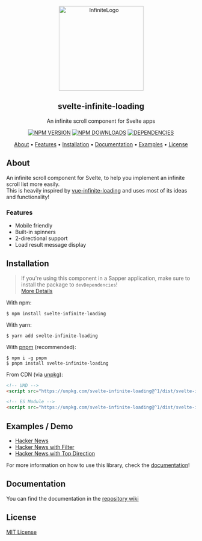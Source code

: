 <p align="center"><img src="https://raw.githubusercontent.com/Skayo/svelte-infinite-loading/master/assets/InfiniteLogo.svg" alt="InfiniteLogo" width="225"></p>
<h2 align="center">svelte-infinite-loading</h2>
<p align="center">An infinite scroll component for Svelte apps</p>
<p align="center">
  <a href="https://npmjs.com/package/svelte-infinite-loading"><img src="https://img.shields.io/npm/v/svelte-infinite-loading?style=for-the-badge" alt="NPM VERSION"></a>
  <a href="https://npmjs.com/package/svelte-infinite-loading"><img src="https://img.shields.io/npm/dt/svelte-infinite-loading?style=for-the-badge" alt="NPM DOWNLOADS"></a>
  <a href="https://npmjs.com/package/svelte-infinite-loading"><img src="https://img.shields.io/librariesio/release/npm/svelte-infinite-loading?style=for-the-badge" alt="DEPENDENCIES"></a>
</p>
<p align="center">
  <a href="#about">About</a> •
  <a href="#features">Features</a> •
  <a href="#installation">Installation</a> •
  <a href="#documentation">Documentation</a> •
  <a href="#examples">Examples</a> •
  <a href="#license">License</a>
</p>

## About

An infinite scroll component for Svelte, to help you implement an infinite scroll list more easily.  
This is heavily inspired by [vue-infinite-loading](https://peachscript.github.io/vue-infinite-loading/) and uses most of its ideas and functionality!

### Features

- Mobile friendly
- Built-in spinners
- 2-directional support
- Load result message display


## Installation

> If you're using this component in a Sapper application, make sure to install the package to `devDependencies`!  
> [More Details](https://github.com/sveltejs/sapper-template#using-external-components)

With npm:
```shell
$ npm install svelte-infinite-loading
```

With yarn:
```shell
$ yarn add svelte-infinite-loading
```

With [pnpm](https://pnpm.js.org/) (recommended):
```shell
$ npm i -g pnpm
$ pnpm install svelte-infinite-loading
```

From CDN (via [unpkg](https://unpkg.com/)):
```html
<!-- UMD -->
<script src="https://unpkg.com/svelte-infinite-loading@^1/dist/svelte-infinite-loading.js"></script>

<!-- ES Module -->
<script src="https://unpkg.com/svelte-infinite-loading@^1/dist/svelte-infinite-loading.mjs"></script>
```

## Examples / Demo

- [Hacker News](https://svelte.dev/repl/c053fb0b13154b07a503ac04e0cb2c66)
- [Hacker News with Filter](https://svelte.dev/repl/73d404d5a26a47db969c4ebc154e8079)
- [Hacker News with Top Direction](https://svelte.dev/repl/9a04b19fcf5f4da0bead27f1cdf55cfb)

For more information on how to use this library, check the [documentation](https://github.com/Skayo/svelte-infinite-loading/wiki)!


## Documentation

You can find the documentation in the [repository wiki](https://github.com/Skayo/svelte-infinite-loading/wiki)


## License

[MIT License](https://github.com/Skayo/svelte-infinite-loading/blob/master/LICENSE)
